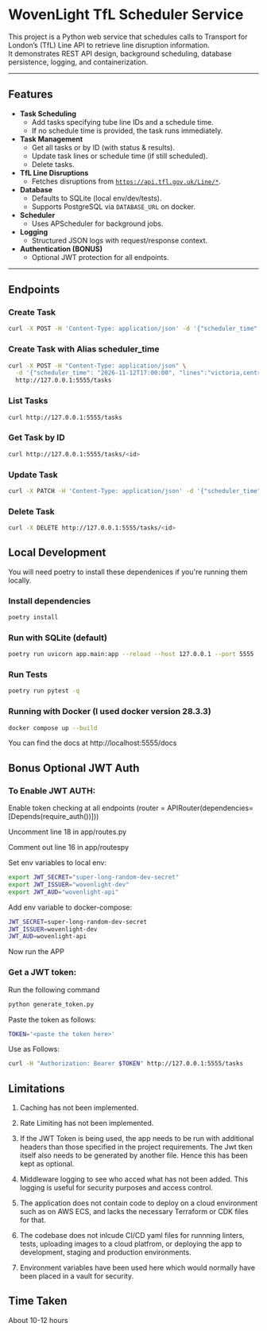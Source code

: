 # WovenLight TfL Scheduler Service

This project is a Python web service that schedules calls to Transport for London’s (TfL) Line API to retrieve line disruption information.  
It demonstrates REST API design, background scheduling, database persistence, logging, and containerization.

---

## Features

- **Task Scheduling**
  - Add tasks specifying tube line IDs and a schedule time.
  - If no schedule time is provided, the task runs immediately.
- **Task Management**
  - Get all tasks or by ID (with status & results).
  - Update task lines or schedule time (if still scheduled).
  - Delete tasks.
- **TfL Line Disruptions**
  - Fetches disruptions from [`https://api.tfl.gov.uk/Line/*`](https://api.tfl.gov.uk/).
- **Database**
  - Defaults to SQLite (local env/dev/tests).
  - Supports PostgreSQL via `DATABASE_URL` on docker.
- **Scheduler**
  - Uses APScheduler for background jobs.
- **Logging**
  - Structured JSON logs with request/response context.
- **Authentication (BONUS)**
  - Optional JWT protection for all endpoints.

---

## Endpoints

### Create Task
```bash
curl -X POST -H 'Content-Type: application/json' -d '{"scheduler_time" : "2021-11-12T17:00:00", "lines":"victoria"}' http://localhost:5555/tasks
```

### Create Task with Alias scheduler_time

```bash
curl -X POST -H "Content-Type: application/json" \
  -d '{"scheduler_time": "2026-11-12T17:00:00", "lines":"victoria,central"}' \
  http://127.0.0.1:5555/tasks
```

### List Tasks

```bash
curl http://127.0.0.1:5555/tasks
```

### Get Task by ID

```bash
curl http://127.0.0.1:5555/tasks/<id>
```

### Update Task

```bash
curl -X PATCH -H 'Content-Type: application/json' -d '{"scheduler_time" : "2021-11-12T17:00:00"}' http://localhost:5555/tasks/<id>
```

### Delete Task

```bash
curl -X DELETE http://127.0.0.1:5555/tasks/<id>
```


## Local Development

You will need poetry to install these dependenices if you're running them locally.

### Install dependencies


```bash
poetry install
```

### Run with SQLite (default)

```bash
poetry run uvicorn app.main:app --reload --host 127.0.0.1 --port 5555
```

### Run Tests

```bash
poetry run pytest -q
```

### Running with Docker (I used docker version 28.3.3)

```bash
docker compose up --build
```

You can find the docs at http://localhost:5555/docs


## Bonus Optional JWT Auth
### To Enable JWT AUTH:

Enable token checking at all endpoints (router = APIRouter(dependencies=[Depends(require_auth())]))

Uncomment line 18 in app/routes.py

Comment out line 16 in app/routespy

Set env variables to local env:

```bash
export JWT_SECRET="super-long-random-dev-secret"
export JWT_ISSUER="wovenlight-dev"
export JWT_AUD="wovenlight-api"
```

Add env variable to docker-compose: 

```bash
JWT_SECRET=super-long-random-dev-secret
JWT_ISSUER=wovenlight-dev
JWT_AUD=wovenlight-api
```

Now run the APP

### Get a JWT token:

Run the following command

```bash
python generate_token.py
```

Paste the token as follows:

```bash
TOKEN='<paste the token here>'
```

Use as Follows:

```bash
curl -H "Authorization: Bearer $TOKEN" http://127.0.0.1:5555/tasks
```


## Limitations

1) Caching has not been implemented.

2) Rate Limiting has not been implemented.

3) If the  JWT Token is being used, the app needs to be run with additional headers than those specified in the project requirements. The Jwt tken itself also needs to be generated by another file. Hence this has been kept as optional.

4) Middleware logging to see who acced what has not been added. This logging is useful for security purposes and access control.

5) The application does not contain code to deploy on a cloud environment such as on AWS ECS, and lacks the necessary Terraform or CDK files for that.

6) The codebase does not inlcude CI/CD yaml files for runnning linters, tests, uploading images to a cloud platfrom, or deploying the app to development, staging and production environments.

7) Environment variables have been used here which would normally have been placed in a vault for security.


## Time Taken

About 10-12 hours